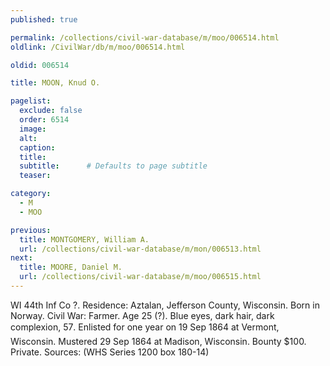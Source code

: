 ```yaml
---
published: true

permalink: /collections/civil-war-database/m/moo/006514.html
oldlink: /CivilWar/db/m/moo/006514.html

oldid: 006514

title: MOON, Knud O.

pagelist:
  exclude: false
  order: 6514
  image: 
  alt:
  caption:
  title:
  subtitle:      # Defaults to page subtitle
  teaser:

category: 
  - M 
  - MOO

previous:
  title: MONTGOMERY, William A.
  url: /collections/civil-war-database/m/mon/006513.html  
next:
  title: MOORE, Daniel M.
  url: /collections/civil-war-database/m/moo/006515.html   
---
```

WI 44th Inf Co ?. Residence: Aztalan, Jefferson County, Wisconsin. Born in Norway. Civil War: Farmer. Age 25 (?). Blue eyes, dark hair, dark complexion, 5&#146;7&#148;. Enlisted for one year on 19 Sep 1864 at Vermont, Wisconsin. Mustered 29 Sep 1864 at Madison, Wisconsin. Bounty $100. Private. Sources: (WHS Series 1200 box 180-14)